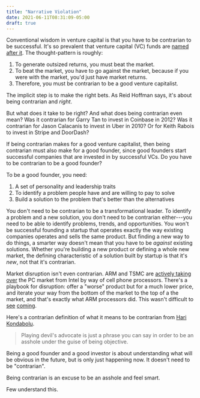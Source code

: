 ```yaml
---
title: "Narrative Violation"
date: 2021-06-11T08:31:09-05:00
draft: true
---
```


Conventional wisdom in venture capital is that you have to be contrarian to be
successful. It's so prevalent that venture capital (VC) funds are [named after
it][contrarian-fund]. The thought-pattern is roughly:

1. To generate outsized returns, you must beat the market.
2. To beat the market, you have to go against the market, because if you were
   with the market, you'd just have market returns.
3. Therefore, you must be contrarian to be a good venture capitalist.

The implicit step is to make the right bets. As Reid Hoffman says, it's about
being contrarian and _right_.

But what does it take to be right? And what does being contrarian even mean? Was
it contrarian for Garry Tan to invest in Coinbase in 2012? Was it contrarian for
Jason Calacanis to invest in Uber in 2010? Or for Keith Rabois to invest in
Stripe and DoorDash?

If being contrarian makes for a good venture capitalist, then being contrarian
must also make for a good founder, since good founders start successful
companies that are invested in by successful VCs. Do you have to be contrarian
to be a good founder?

To be a good founder, you need:

1. A set of personality and leadership traits
2. To identify a problem people have and are willing to pay to solve
3. Build a solution to the problem that's better than the alternatives

You don't need to be contrarian to be a transformational leader. To identify a
problem and a new solution, you don't need to be contrarian either---you need to
be able to identify problems, trends, and opportunities. You won't be successful
founding a startup that operates exactly the way existing companies operates and
sells the same product. But finding a new way to do things, a smarter way
doesn't mean that you have to be _against_ existing solutions. Whether you're
building a new product or defining a whole new market, the defining
characteristic of a solution built by startup is that it's _new_, not that it's
contrarian.

Market disruption isn't even contrarian. ARM and TSMC are [actively taking
over][ben-evans-arm] the PC market from Intel by way of cell phone processors.
There's a playbook for disruption: offer a "worse" product but for a much lower
price, and iterate your way from the bottom of the market to the top of a the
market, and that's exactly what ARM processors did. This wasn't difficult to
[see][apple-arm-1] [coming][apple-arm-2].

Here's a contrarian definition of what it means to be contrarian from [Hari
Kondabolu][hari].

> Playing devil's advocate is just a phrase you can say in order to be an asshole under the guise of being objective.

Being a good founder and a good investor is about understanding what will be obvious in the future, but is only just happening now. It doesn't need to be "contrarian".

Being contrarian is an excuse to be an asshole and feel smart.



Few understand this.

[contrarian-fund]: https://www.cventures.vc
[hari]: https://www.youtube.com/watch?v=fzW7DNoOlvM
[ben-evans-arm]: TODO
[apple-arm-1]: TODO
[apple-arm-2]: TODO
